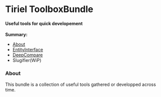 # Tiriel ToolboxBundle
#### Useful tools for quick developement

**Summary:**
- [About](#about)
- [EntityInterface](./doc/entityinterface.md)
- [DeepCompare](./doc/deepcompare.md)
- Slugifier(WiP)

### <a name="about"></a>About

This bundle is a collection of useful tools gathered or developped across time.